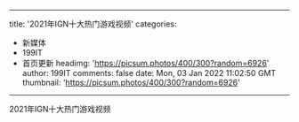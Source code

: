 
---
title: '2021年IGN十大热门游戏视频'
categories: 
 - 新媒体
 - 199IT
 - 首页更新
headimg: 'https://picsum.photos/400/300?random=6926'
author: 199IT
comments: false
date: Mon, 03 Jan 2022 11:02:50 GMT
thumbnail: 'https://picsum.photos/400/300?random=6926'
---

<div>   
2021年IGN十大热门游戏视频  
</div>
            